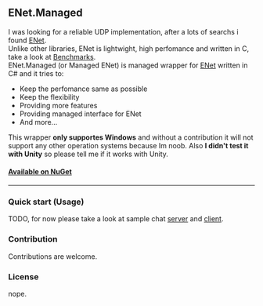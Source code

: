 ## ENet.Managed
I was looking for a reliable UDP implementation, after a lots of searchs i found [ENet][enet-repo].<br>
Unlike other libraries, ENet is lightwight, high perfomance and written in C, take a look at [Benchmarks][benchmark].<br>
ENet.Managed (or Managed ENet) is managed wrapper for [ENet][enet-repo] written in C# and it tries to:
* Keep the perfomance same as possible 
* Keep the flexibility 
* Providing more features
* Providing managed interface for ENet
* And more...

This wrapper <b>only supportes Windows</b> and without a contribution it will not support any other operation systems because Im noob.
Also <b>I didn't test it with Unity</b> so please tell me if it works with Unity.

#### [Available on NuGet][nuget]
---
### Quick start (Usage)
TODO, for now please take a look at sample chat [server](ChatServer) and [client](ChatClient).

### Contribution
Contributions are welcome.

### License
nope.

[enet-repo]: www.github.com/lsalzman/enet
[benchmark]: www.github.com/nxrighthere/BenchmarkNet/wiki/Benchmark-Results
[nuget]: www.nuget.org/packages/ENet.Managed

